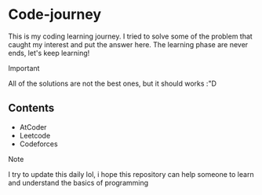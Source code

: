# Code-journey

This is my coding learning journey. I tried to solve some of the problem that caught my interest and put the answer here. The learning phase are never ends, let's keep learning!

> [!IMPORTANT]  
> All of the solutions are not the best ones, but it should works :"D

## Contents
- AtCoder
- Leetcode
- Codeforces

> [!Note]  
> I try to update this daily lol, i hope this repository can help someone to learn and understand the basics of programming 

